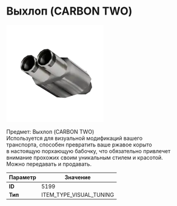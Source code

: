 # Выхлоп (CARBON TWO)

![Item Image](../img/5199.webp?raw=true)

Предмет: Выхлоп (CARBON TWO)<br>Используется для визуальной модификаций вашего<br>транспорта, способен превратить ваше ржавое корыто<br>в настоящую порхающую бабочку, что обязательно привлечет<br>внимание прохожих своим уникальным стилем и красотой.<br>Можно передавать и продавать.


| Параметр | Значение |
|----------|----------|
| **ID** | 5199 |
| **Тип** | ITEM_TYPE_VISUAL_TUNING |

